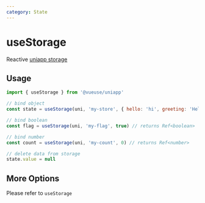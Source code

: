 ```yaml
---
category: State
---
```


# useStorage

Reactive [uniapp storage](https://uniapp.dcloud.io/api/storage/storage.html#setstorage)

## Usage

```js
import { useStorage } from '@vueuse/uniapp'

// bind object
const state = useStorage(uni, 'my-store', { hello: 'hi', greeting: 'Hello' })

// bind boolean
const flag = useStorage(uni, 'my-flag', true) // returns Ref<boolean>

// bind number
const count = useStorage(uni, 'my-count', 0) // returns Ref<number>

// delete data from storage
state.value = null
```

## More Options

Please refer to `useStorage`
